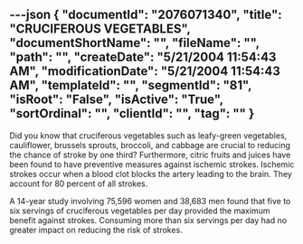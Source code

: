 ---json
{
  "documentId": "2076071340",
  "title": "CRUCIFEROUS VEGETABLES",
  "documentShortName": "",
  "fileName": "",
  "path": "",
  "createDate": "5/21/2004 11:54:43 AM",
  "modificationDate": "5/21/2004 11:54:43 AM",
  "templateId": "",
  "segmentId": "81",
  "isRoot": "False",
  "isActive": "True",
  "sortOrdinal": "",
  "clientId": "",
  "tag": ""
}
---

Did you know that cruciferous vegetables such as leafy-green vegetables, cauliflower, brussels sprouts, broccoli, and cabbage are crucial to reducing the chance of stroke by one third? Furthermore, citric fruits and juices have been found to have preventive measures against ischemic strokes. Ischemic strokes occur when a blood clot blocks the artery leading to the brain. They account for 80 percent of all strokes.

A 14-year study involving 75,596 women and 38,683 men found that five to six servings of cruciferous vegetables per day provided the maximum benefit against strokes. Consuming more than six servings per day had no greater impact on reducing the risk of strokes.
